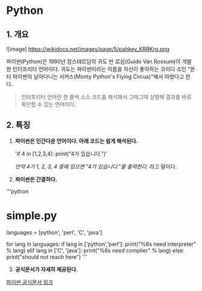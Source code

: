 
# Python


## 1. 개요

![image] https://wikidocs.net/images/page/5/pahkey_KRRKrp.png


파이썬(Python)은 1990년 암스테르담의 귀도 반 로섬(Guido Van Rossum)이 개발한 인터프리터 언어이다. 귀도는 파이썬이라는 이름을 자신이 좋아하는 코미디 쇼인 "몬티 파이썬의 날아다니는 서커스(Monty Python's Flying Circus)"에서 따왔다고 한다.

> 인터프리터 언어란 한 줄씩 소스 코드를 해석해서 그때그때 실행해 결과를 바로 확인할 수 있는 언어이다.



## 2. 특징

1. **파이썬은 인간다운 언어이다. 아래 코드는 쉽게 해석된다.**

    'if 4 in [1,2,3,4]: print("4가 있습니다.")'

    *만약 4기 1, 2, 3, 4 중에 있으면 "4가 있습니다."를 출력한다.* 라고 말이다.

2. **파이썬은 간결하다.**

'''python
# simple.py
languages = [python', 'perl', 'C', 'java']

for lang in languages:
    if lang in ['python','perl']:
        print("%6s need interpreter" % lang)
    elif lang in ['C', 'java']:
        print("%6s need complier" % lang)
    else:
        print("should not reach here")
'''


3. **공식문서가 자세히 제공된다.**

[파이썬 공식문서 링크](https://docs.python.org/3/)